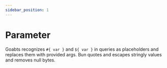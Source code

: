 ```yaml
---
sidebar_position: 1
---
```


# Parameter

Goabts recognizes `#{ var }` and `${ var }` in queries as placeholders and replaces them with provided args. Bun quotes and escapes stringly values and removes null bytes.

